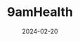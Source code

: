 ---  
layout: startup_page  
title: "9amHealth"  
id: "join9am.com"  
permalink: "/9amhealthjoin9am.com02202024/"  
website: "https://www.join9am.com"  
funding_round: "Series A+"  
funding_amount: "$9.5M"  
investors: "The Cigna Group Ventures, 7Wire Ventures, Define Ventures, Leaps by Bayer, Founders Fund"  
about: "9amHealth is a virtual provider for cardiometabolic health, offering a whole-body approach to preventing and treating diabetes, obesity, high cholesterol, and hypertension. They partner with businesses to provide effective health benefits and offer personalized care plans, prescription delivery, at-home lab tests, and unlimited specialist access. The company aims to manage the rising costs of GLP-1 medications while improving patient outcomes."  
markets: "Healthtech, Diabetes Management, Obesity Management, Hypertension Management, Health Care, Medical, Wellness"  
hq: "Encinitas, California, United States"  
founded_year: "2021"  
linkedin: "https://www.linkedin.com/company/9amhealth"  
twitter: "https://twitter.com/9am_health"  
instagram: ""  
facebook: "https://www.facebook.com/9amhealthofficial"  
crunchbase: "https://www.crunchbase.com/organization/9am-health"  
pitchbook: "https://pitchbook.com/profiles/company/466916-14"  

date_display: "20-Feb-2024"  
date: "2024-02-20"

# SEO Optimization  
meta_title: "9amHealth - Series A+ Funding ($9.5M)"  
meta_description: "9amHealth, 9amHealth is a virtual provider for cardiometabolic health, offering a whole-body approach to preventing and treating diabetes, obesity, high choleste..."  
meta_keywords: "9amHealth, Healthtech, Diabetes Management, Obesity Management, Hypertension Management, Health Care, Medical, Wellness, Series A+ funding"  
canonical_url: "https://startup.projectstartups.com/9amhealthjoin9am.com02202024/"  
---
